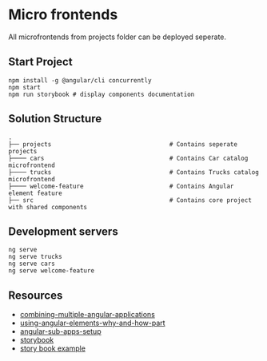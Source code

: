 # Micro frontends
All microfrontends from projects folder can be deployed seperate.

## Start Project
```
npm install -g @angular/cli concurrently
npm start
npm run storybook # display components documentation

```

## Solution Structure

```
.
├── projects                                 # Contains seperate projects
├──── cars                                   # Contains Car catalog microfrontend
├──── trucks                                 # Contains Trucks catalog microfrontend
├──── welcome-feature                        # Contains Angular element feature
├── src                                      # Contains core project with shared components
```

## Development servers
```
ng serve 
ng serve trucks
ng serve cars
ng serve welcome-feature
```

## Resources
* [combining-multiple-angular-applications](https://medium.com/disney-streaming/combining-multiple-angular-applications-into-a-single-one-e87d530d6527)
* [using-angular-elements-why-and-how-part](https://blog.bitsrc.io/using-angular-elements-why-and-how-part-1-35f7fd4f0457)
* [angular-sub-apps-setup](https://github.com/hql287/angular-sub-apps-setup)
* [storybook](https://storybook.js.org/docs/guides/guide-angular/)
* [story book example](https://building.coursera.org/coursera-ui/?selectedKind=Welcome&selectedStory=to%20Storybook&full=0&addons=0&stories=1&panelRight=0&addonPanel=storybook%2Factions%2Factions-panel)
